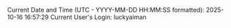 Current Date and Time (UTC - YYYY-MM-DD HH:MM:SS formatted): 2025-10-16 16:57:29
Current User's Login: luckyaiman
